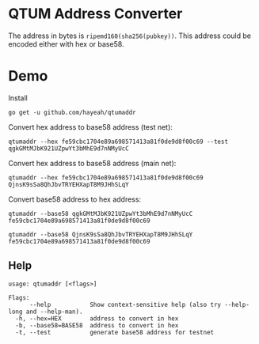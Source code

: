 # QTUM Address Converter

The address in bytes is `ripemd160(sha256(pubkey))`. This address could be encoded either with hex or base58.

# Demo

Install

```
go get -u github.com/hayeah/qtumaddr
```

Convert hex address to base58 address (test net):

```
qtumaddr --hex fe59cbc1704e89a698571413a81f0de9d8f00c69 --test
qgkGMtMJbK921UZpwYt3bMhE9d7nNMyUcC
```

Convert hex address to base58 address (main net):

```
qtumaddr --hex fe59cbc1704e89a698571413a81f0de9d8f00c69
QjnsK9sSa8QhJbvTRYEHXapT8M9JHhSLqY
```

Convert base58 address to hex address:

```
qtumaddr --base58 qgkGMtMJbK921UZpwYt3bMhE9d7nNMyUcC
fe59cbc1704e89a698571413a81f0de9d8f00c69
```

```
qtumaddr --base58 QjnsK9sSa8QhJbvTRYEHXapT8M9JHhSLqY
fe59cbc1704e89a698571413a81f0de9d8f00c69
```

## Help

```
usage: qtumaddr [<flags>]

Flags:
      --help           Show context-sensitive help (also try --help-long and --help-man).
  -h, --hex=HEX        address to convert in hex
  -b, --base58=BASE58  address to convert in hex
  -t, --test           generate base58 address for testnet
```
